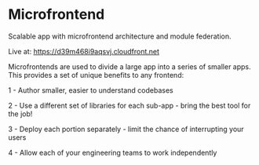 # Microfrontend

Scalable app with microfrontend architecture and module federation.

Live at: https://d39m468i9aqsvj.cloudfront.net


Microfrontends are used to divide a large app into a series of smaller apps. This provides a set of unique benefits to any frontend:

1 - Author smaller, easier to understand codebases

2 - Use a different set of libraries for each sub-app - bring the best tool for the job!

3 - Deploy each portion separately - limit the chance of interrupting your users

4 - Allow each of your engineering teams to work independently
